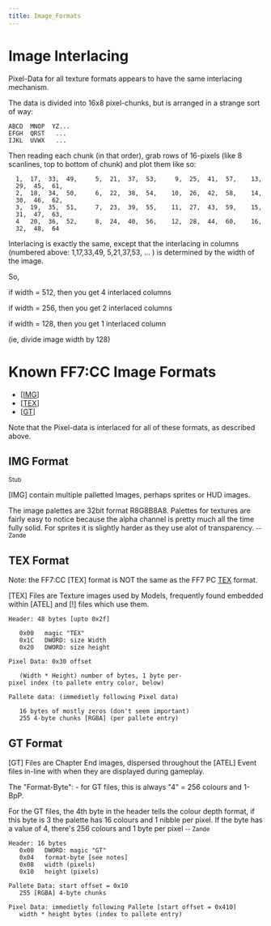 ```yaml
---
title: Image_Formats
---
```


# Image Interlacing

Pixel-Data for all texture formats appears to have the same interlacing mechanism.

The data is divided into 16x8 pixel-chunks, but is arranged in a strange sort of way:

`ABCD  MNOP  YZ...`  
`EFGH  QRST   ...`  
`IJKL  UVWX   ...`

Then reading each chunk (in that order), grab rows of 16-pixels (like 8 scanlines, top to bottom of chunk) and plot them like so:

`  1,  17,  33,  49,     5,  21,  37,  53,     9,  25,  41,  57,    13,  29,  45,  61,`  
`  2,  18,  34,  50,     6,  22,  38,  54,    10,  26,  42,  58,    14,  30,  46,  62,`  
`  3,  19,  35,  51,     7,  23,  39,  55,    11,  27,  43,  59,    15,  31,  47,  63,`  
`  4   20,  36,  52,     8,  24,  40,  56,    12,  28,  44,  60,    16,  32,  48,  64`

Interlacing is exactly the same, except that the interlacing in columns (numbered above: 1,17,33,49, 5,21,37,53, ... ) is determined by the width of the image.

So,

if width = 512, then you get 4 interlaced columns

if width = 256, then you get 2 interlaced columns

if width = 128, then you get 1 interlaced column

(ie, divide image width by 128)

  

# Known FF7:CC Image Formats

- [\[IMG](Image_Formats.md#IMG_Format)\]
- [\[TEX](Image_Formats.md#TEX_Format)\]
- [\[GT](Image_Formats.md#GT_Format)\]

  
Note that the Pixel-data is interlaced for all of these formats, as described above.

  

## IMG Format

<small>Stub</small>

  
\[IMG\] contain multiple palletted Images, perhaps sprites or HUD images.

  
The image palettes are 32bit format R8G8B8A8. Palettes for textures are fairly easy to notice because the alpha channel is pretty much all the time fully solid. For sprites it is slightly harder as they use alot of transparency. <small>-- Zande</small>

  

## TEX Format

Note: the FF7:CC \[TEX\] format is NOT the same as the FF7 PC [TEX](../FF7/TEX_format.md) format.

  
\[TEX\] Files are Texture images used by Models, frequently found embedded within \[ATEL\] and \[!\] files which use them.

`Header: 48 bytes [upto 0x2f]`  
  
`   0x00   magic "TEX"`  
`   0x1C   DWORD: size Width`  
`   0x20   DWORD: size height`  
  
`Pixel Data: 0x30 offset`  
  
`   (Width * Height) number of bytes, 1 byte per-pixel index (to pallete entry color, below)`  
  
`Pallete data: (immedietly following Pixel data)`  
  
`   16 bytes of mostly zeros (don't seem important)`  
`   255 4-byte chunks [RGBA] (per pallete entry)`

  

## GT Format

\[GT\] Files are Chapter End images, dispersed throughout the \[ATEL\] Event files in-line with when they are displayed during gameplay.

  
The "Format-Byte": - for GT files, this is always "4" = 256 colours and 1-BpP.

  
For the GT files, the 4th byte in the header tells the colour depth format, if this byte is 3 the palette has 16 colours and 1 nibble per pixel. If the byte has a value of 4, there's 256 colours and 1 byte per pixel <small>-- Zande</small>

  

`Header: 16 bytes`  
`   0x00   DWORD: magic "GT"`  
`   0x04   format-byte [see notes]`  
`   0x08   width (pixels)`  
`   0x10   height (pixels)`  
  
`Pallete Data: start offset = 0x10`  
`   255 [RGBA] 4-byte chunks`  
  
`Pixel Data: immedietly following Pallete [start offset = 0x410]`  
`   width * height bytes (index to pallete entry)`
